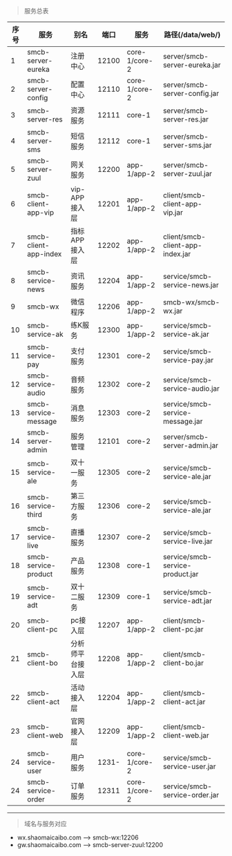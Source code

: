 
> 服务总表

序号| 服务|别名 | 端口|服务 |路径(/data/web/)
---|---|--|---|---|---|
1|smcb-server-eureka|注册中心|12100|core-1/core-2|server/smcb-server-eureka.jar
2|smcb-server-config|配置中心|12110|core-1/core-2|server/smcb-server-config.jar
3|smcb-server-res|资源服务|12111|core-1|server/smcb-server-res.jar
4|smcb-server-sms|短信服务|12112|core-1|server/smcb-server-sms.jar
5|smcb-server-zuul|网关服务|12200|app-1/app-2|server/smcb-server-zuul.jar
6|smcb-client-app-vip|vip-APP接入层|12201|app-1/app-2|client/smcb-client-app-vip.jar
7|smcb-client-app-index|指标APP接入层|12202|app-1/app-2|client/smcb-client-app-index.jar
8|smcb-service-news|资讯服务|12204|app-1/app-2|service/smcb-service-news.jar
9|smcb-wx|微信程序|12206|app-1/app-2|smcb-wx/smcb-wx.jar
10|smcb-service-ak|练K服务|12300|app-1/app-2|service/smcb-service-ak.jar
11|smcb-service-pay|支付服务|12301|core-2|service/smcb-service-pay.jar
12|smcb-service-audio|音频服务|12302|core-2|service/smcb-service-audio.jar
13|smcb-service-message|消息服务|12303|core-2|service/smcb-service-message.jar
14|smcb-server-admin|服务管理|12101|core-2|server/smcb-server-admin.jar
15|smcb-service-ale|双十一服务|12305|core-2|service/smcb-service-ale.jar
16|smcb-service-third|第三方服务|12306|core-2|service/smcb-service-ale.jar
17|smcb-service-live|直播服务|12307|core-2|service/smcb-service-live.jar
18|smcb-service-product|产品服务|12308|core-1|service/smcb-service-product.jar
19|smcb-service-adt|双十二服务|12309|core-1|service/smcb-service-adt.jar
20|smcb-client-pc|pc接入层|12207|app-1/app-2|client/smcb-client-pc.jar
21|smcb-client-bo|分析师平台接入层|12208|app-1/app-2|client/smcb-client-bo.jar
22|smcb-client-act|活动接入层|12204|app-1/app-2|client/smcb-client-act.jar
23|smcb-client-web|官网接入层|12209|app-1/app-2|client/smcb-client-web.jar
24|smcb-service-user|用户服务|1231-|core-1/core-2|service/smcb-service-user.jar
24|smcb-service-order|订单服务|12311|core-1/core-2|service/smcb-service-order.jar



---
> 域名与服务对应

- wx.shaomaicaibo.com --> smcb-wx:12206
- gw.shaomaicaibo.com --> smcb-server-zuul:12200
